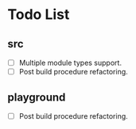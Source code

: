 # Todo List

## src

- [ ] Multiple module types support.
- [ ] Post build procedure refactoring.

## playground

- [ ] Post build procedure refactoring.
